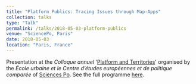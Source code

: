 ```yaml
---
title: "Platform Publics: Tracing Issues through Map-Apps"
collection: talks
type: "Talk"
permalink: /talks/2018-05-03-platform-publics
venue: "SciencePo, Paris"
date: 2018-05-03
location: "Paris, France"
---
```


Presentation at the <i>Colloque annuel</i> '[Platform and Territories](https://www.sciencespo.fr/centre-etudes-europeennes/fr/node/18990)' organised by the <i>École urbaine et le Centre d’études européennes et de politique comparée</i> of [Sciences Po](https://www.sciencespo.fr/en). See the full programme [here](https://www.sciencespo.fr/centre-etudes-europeennes/sites/sciencespo.fr.centre-etudes-europeennes/files/180503%20Colloque%20Platforms%20and%20territories%20-%20Program.pdf).
